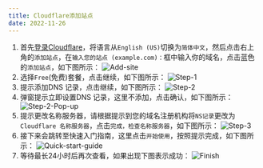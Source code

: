 ```yaml
---
title: Cloudflare添加站点
date: 2022-11-26
---
```


1. 首先[登录Cloudflare](https://dash.cloudflare.com)，将语言从`English (US)`切换为`简体中文`，然后点击右上角的`添加站点`，在`输入您的站点 (example.com)：`框中输入你的域名，点击蓝色的`添加站点`，如下图所示：
![Add-site](/Cloudflare-add-site/Add-site.png)
2. 选择`Free`(免费)套餐，点击继续，如下图所示：
![Step-1](/Cloudflare-add-site/Step-1.png)
3. 提示添加DNS 记录，点击继续，如下图所示：
![Step-2](/Cloudflare-add-site/Step-2.png)
4. 弹窗提示立即设置DNS 记录，这里不添加，点击确认，如下图所示：
![Step-2-Pop-up](/Cloudflare-add-site/Step-2-Pop-up.png)
5. 提示更改名称服务器，请根据提示到您的域名注册机构将`NS记录`更改为`Cloudflare 名称服务器`，点击`完成，检查名称服务器`，如下图所示：
![Step-3](/Cloudflare-add-site/Step-3.png)
6. 接下来会跳转至快速入门指南，这里点击`开始使用`，按照提示完成，如下图所示：
![Quick-start-guide](/Cloudflare-add-site/Quick-start-guide.png)
7. 等待最长24小时后再次查看，如果出现下图表示成功：
![Finish](/Cloudflare-add-site/Finish.png)